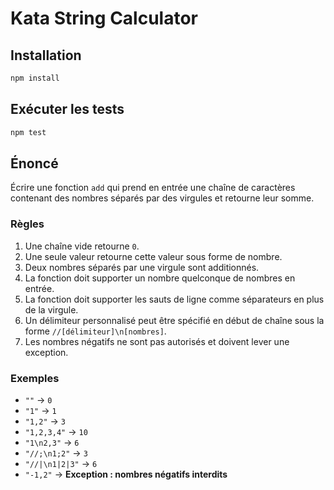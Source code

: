 # Kata String Calculator

## Installation

```bash
npm install
```

## Exécuter les tests

```bash
npm test
```

## Énoncé

Écrire une fonction `add` qui prend en entrée une chaîne de caractères contenant
des nombres séparés par des virgules et retourne leur somme.  

### Règles

1. Une chaîne vide retourne `0`.  
2. Une seule valeur retourne cette valeur sous forme de nombre.  
3. Deux nombres séparés par une virgule sont additionnés.  
4. La fonction doit supporter un nombre quelconque de nombres en entrée.  
5. La fonction doit supporter les sauts de ligne comme séparateurs en plus de la virgule.  
6. Un délimiteur personnalisé peut être spécifié en début de chaîne sous la forme `//[délimiteur]\n[nombres]`.  
7. Les nombres négatifs ne sont pas autorisés et doivent lever une exception.  

### Exemples

- `""` → `0`  
- `"1"` → `1`  
- `"1,2"` → `3`  
- `"1,2,3,4"` → `10`  
- `"1\n2,3"` → `6`  
- `"//;\n1;2"` → `3`  
- `"//|\n1|2|3"` → `6`  
- `"-1,2"` → **Exception : nombres négatifs interdits**  
